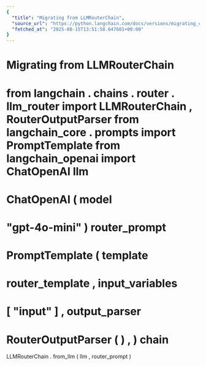 ```yaml
---
{
  "title": "Migrating from LLMRouterChain",
  "source_url": "https://python.langchain.com/docs/versions/migrating_chains/llm_router_chain/",
  "fetched_at": "2025-08-15T13:51:58.647601+00:00"
}
---
```


# Migrating from LLMRouterChain

from
langchain
.
chains
.
router
.
llm_router
import
LLMRouterChain
,
RouterOutputParser
from
langchain_core
.
prompts
import
PromptTemplate
from
langchain_openai
import
ChatOpenAI
llm
=
ChatOpenAI
(
model
=
"gpt-4o-mini"
)
router_prompt
=
PromptTemplate
(
template
=
router_template
,
input_variables
=
[
"input"
]
,
output_parser
=
RouterOutputParser
(
)
,
)
chain
=
LLMRouterChain
.
from_llm
(
llm
,
router_prompt
)
